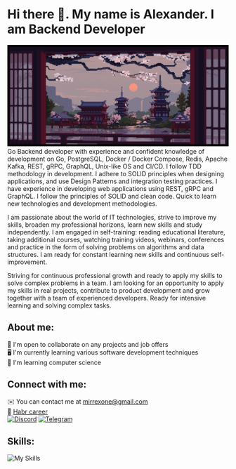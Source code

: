 # Hi there 👋. My name is Alexander. I am Backend Developer
![evening](evening.gif)
Go Backend developer with experience and confident knowledge of development on Go, PostgreSQL, Docker / Docker Compose, Redis, Apache Kafka, REST, gRPC, GraphQL, Unix-like OS and CI/CD. I follow TDD methodology in development. I adhere to SOLID principles when designing applications, and use Design Patterns and integration testing practices. I have experience in developing web applications using REST, gRPC and GraphQL. I follow the principles of SOLID and clean code. Quick to learn new technologies and development methodologies.


I am passionate about the world of IT technologies, strive to improve my skills, broaden my professional horizons, learn new skills and study independently. I am engaged in self-training: reading educational literature, taking additional courses, watching training videos, webinars, conferences and practice in the form of solving problems on algorithms and data structures. I am ready for constant learning new skills and continuous self-improvement.


Striving for continuous professional growth and ready to apply my skills to solve complex problems in a team.
I am looking for an opportunity to apply my skills in real projects, contribute to product development and grow together with a team of experienced developers. Ready for intensive learning and solving complex tasks.

## About me:
🤝 I'm open to collaborate on any projects and job offers    
🖥️ I'm currently learning various software development techniques  
🧠 I'm learning computer science

## Connect with me:
✉️ You can contact me at mirrexone@gmail.com   
💼 [Habr career](https://career.habr.com/mirrex_one)  
[![Discord](https://skillicons.dev/icons?i=discord&theme=dark)](https://discord.com/users/mirrex)
[![Telegram](https://user-images.githubusercontent.com/95209245/205297581-a8d5cac0-1a9c-431e-8ef3-9f554cee81c1.svg)](https://t.me/Mirrexxx)

## Skills:
![My Skills](https://skillicons.dev/icons?i=java,go,spring,hibernate,kafka,redis,gradle,postgres,docker,git,linux,bash,neovim&theme=dark)
